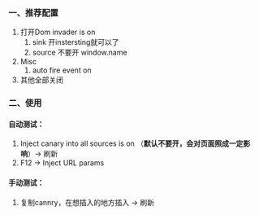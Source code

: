 ### 一、推荐配置

1. 打开Dom invader is on
   1. sink 开instersting就可以了
   2. source 不要开 window.name
2. Misc
   1. auto fire event on
3. 其他全部关闭

### 二、使用

#### 自动测试：

1. Inject canary into all sources is on （**默认不要开，会对页面照成一定影响**）-> 刷新
2. F12 -> Inject URL params

#### 手动测试：

1. 复制cannry，在想插入的地方插入 -> 刷新